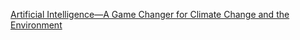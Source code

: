 [Artificial Intelligence—A Game Changer for Climate Change and the Environment](https://qi.tc/qi/113988)